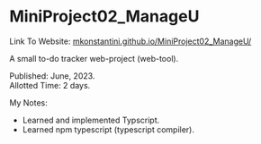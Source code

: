 # MiniProject02_ManageU 
Link To Website: [mkonstantini.github.io/MiniProject02_ManageU/](mkonstantini.github.io/MiniProject02_ManageU/)

A small to-do tracker web-project (web-tool).

Published: June, 2023.  
Allotted Time: 2 days.

My Notes:  

* Learned and implemented Typscript.  
* Learned npm typescript (typescript compiler).
